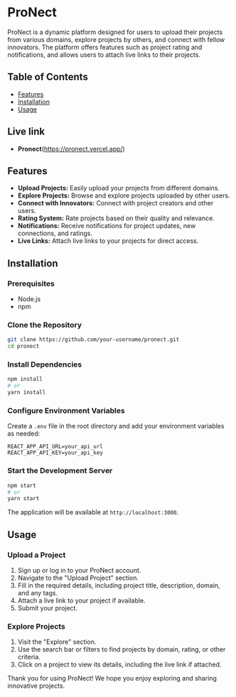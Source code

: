 # ProNect

ProNect is a dynamic platform designed for users to upload their projects from various domains, explore projects by others, and connect with fellow innovators. The platform offers features such as project rating and notifications, and allows users to attach live links to their projects.

## Table of Contents

- [Features](#features)
- [Installation](#installation)
- [Usage](#usage)

## Live link
- **Pronect**(https://pronect.vercel.app/)
## Features

- **Upload Projects:** Easily upload your projects from different domains.
- **Explore Projects:** Browse and explore projects uploaded by other users.
- **Connect with Innovators:** Connect with project creators and other users.
- **Rating System:** Rate projects based on their quality and relevance.
- **Notifications:** Receive notifications for project updates, new connections, and ratings.
- **Live Links:** Attach live links to your projects for direct access.

## Installation

### Prerequisites

- Node.js 
- npm 

### Clone the Repository

```bash
git clone https://github.com/your-username/pronect.git
cd pronect
```

### Install Dependencies

```bash
npm install
# or
yarn install
```

### Configure Environment Variables

Create a `.env` file in the root directory and add your environment variables as needed:

```
REACT_APP_API_URL=your_api_url
REACT_APP_API_KEY=your_api_key
```

### Start the Development Server

```bash
npm start
# or
yarn start
```

The application will be available at `http://localhost:3000`.

## Usage

### Upload a Project

1. Sign up or log in to your ProNect account.
2. Navigate to the "Upload Project" section.
3. Fill in the required details, including project title, description, domain, and any tags.
4. Attach a live link to your project if available.
5. Submit your project.

### Explore Projects

1. Visit the "Explore" section.
2. Use the search bar or filters to find projects by domain, rating, or other criteria.
3. Click on a project to view its details, including the live link if attached.



Thank you for using ProNect! We hope you enjoy exploring and sharing innovative projects.

